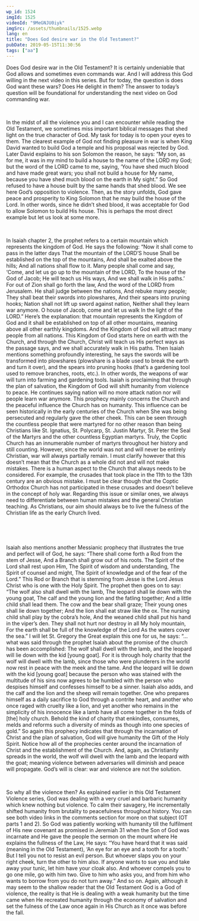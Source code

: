 ```yaml
---
wp_id: 1524
imgId: 1525
videoId: "9MeGNJU0iyk"
imgSrc: /assets/thumbnails/1525.webp
lang: en
title: "Does God desire war in the Old Testament?"
pubDate: 2019-05-15T11:30:56
tags: ["aa"]
---
```


<!-- page: 6 -->

<p>Does God desire war in the Old Testament? It is certainly undeniable that God allows and sometimes even commands war. And I will address this God willing in the next video in this series. But for today, the question is does God want these wars? Does He delight in them? The answer to today’s question will be foundational for understanding the next video on God commanding war.</p>
<p>&nbsp;</p>
<p>In the midst of all the violence you and I can encounter while reading the Old Testament, we sometimes miss important biblical messages that shed light on the true character of God. My task for today is to open your eyes to them. The clearest example of God not finding pleasure in war is when King David wanted to build God a temple and his proposal was rejected by God. Later David explains to his son Solomon the reason, he says: “My son, as for me, it was in my mind to build a house to the name of the LORD my God; but the word of the LORD came to me, saying, &#8216;You have shed much blood and have made great wars; you shall not build a house for My name, because you have shed much blood on the earth in My sight.” So God refused to have a house built by the same hands that shed blood. We see here God’s opposition to violence. Then, as the story unfolds, God gave peace and prosperity to King Solomon that he may build the house of the Lord. In other words, since he didn’t shed blood, it was acceptable for God to allow Solomon to build His house. This is perhaps the most direct example but let us look at some more.</p>
<p>&nbsp;</p>
<p>In Isaiah chapter 2, the prophet refers to a certain mountain which represents the kingdom of God. He says the following: “Now it shall come to pass in the latter days That the mountain of the LORD&#8217;S house Shall be established on the top of the mountains, And shall be exalted above the hills; And all nations shall flow to it. Many people shall come and say, ‘Come, and let us go up to the mountain of the LORD, To the house of the God of Jacob; He will teach us His ways, And we shall walk in His paths.’ For out of Zion shall go forth the law, And the word of the LORD from Jerusalem. He shall judge between the nations, And rebuke many people; They shall beat their swords into plowshares, And their spears into pruning hooks; Nation shall not lift up sword against nation, Neither shall they learn war anymore. O house of Jacob, come and let us walk In the light of the LORD.” Here’s the explanation: that mountain represents the Kingdom of God and it shall be established on top of all other mountains, meaning above all other earthly kingdoms. And the Kingdom of God will attract many people from all nations. This Kingdom of God starts here on earth with the Church, and through the Church, Christ will teach us His perfect ways as the passage says, and we shall accurately walk in His paths. Then Isaiah mentions something profoundly interesting, he says the swords will be transformed into plowshares (plowshare is a blade used to break the earth and turn it over), and the spears into pruning hooks (that’s a gardening tool used to remove branches, roots, etc.). In other words, the weapons of war will turn into farming and gardening tools. Isaiah is proclaiming that through the plan of salvation, the Kingdom of God will shift human­ity from violence to peace. He continues saying nation will no more attack nation nor will people learn war anymore. This prophecy mainly concerns the Church and the peaceful influence the Church has on humanity. This influence can be seen historically in the early centuries of the Church when She was being persecuted and regularly gave the other cheek. This can be seen through the countless people that were martyred for no other reason than being Christians like St. Ignatius, St. Polycarp, St. Justin Martyr, St. Peter the Seal of the Martyrs and the other countless Egyptian martyrs. Truly, the Coptic Church has an innumerable number of martyrs throughout her history and still counting. However, since the world was not and will never be entirely Christian, war will always partially remain. I must clarify however that this doesn’t mean that the Church as a whole did not and will not make mistakes. There is a human aspect to the Church that always needs to be considered. For example, the crusades that took place in the 11th to the 13th century are an obvious mistake. I must be clear though that the Coptic Orthodox Church has not participated in these crusades and doesn’t believe in the concept of holy war. Regarding this issue or similar ones, we always need to differentiate between human mistakes and the general Christian teaching. As Christians, our aim should always be to live the fulness of the Christian life as the early Church lived.</p>
<p>&nbsp;</p>
<p>&nbsp;</p>
<p>Isaiah also mentions another Messianic prophecy that illustrates the true and perfect will of God, he says: “There shall come forth a Rod from the stem of Jesse, And a Branch shall grow out of his roots. The Spirit of the Lord shall rest upon Him, The Spirit of wisdom and understanding, The Spirit of coun­sel and might, The Spirit of knowledge and of the fear of the Lord.” This Rod or Branch that is stemming from Jesse is the Lord Jesus Christ who is one with the Holy Spirit. The prophet then goes on to say: “The wolf also shall dwell with the lamb, The leopard shall lie down with the young goat, The calf and the young lion and the fatling together; And a little child shall lead them. The cow and the bear shall graze; Their young ones shall lie down together; And the lion shall eat straw like the ox. The nurs­ing child shall play by the cobra’s hole, And the weaned child shall put his hand in the viper’s den. They shall not hurt nor destroy in all My holy mountain, For the earth shall be full of the knowledge of the Lord As the waters cover the sea.” I will let St. Gregory the Great explain this one for us, he says: “… what was said through the prophet Isaiah about the promise of the church has been accomplished: The wolf shall dwell with the lamb, and the leopard will lie down with the kid [young goat]. For it is through holy charity that the wolf will dwell with the lamb, since those who were plunderers in the world now rest in peace with the meek and the tame. And the leopard will lie down with the kid [young goat] because the person who was stained with the multitude of his sins now agrees to be humbled with the person who despises himself and confesses himself to be a sinner. Isaiah also adds, and the calf and the lion and the sheep will remain together. One who prepares himself as a daily sacrifice to God through a contrite heart, and another who once raged with cruelty like a lion, and yet another who remains in the simplicity of his innocence like a lamb have all come together in the folds of [the] holy church. Behold the kind of charity that enkindles, consumes, melds and reforms such a diversity of minds as though into one species of gold.” So again this prophecy indicates that through the incarnation of Christ and the plan of salvation, God will give humanity the Gift of the Holy Spirit. Notice how all of the prophecies center around the incarnation of Christ and the establishment of the Church. And, again, as Christianity spreads in the world, the wolf will dwell with the lamb and the leopard with the goat; mean­ing violence between adversaries will diminish and peace will propagate. God’s will is clear: war and violence are not the solution.</p>
<p>&nbsp;</p>
<p>So why all the violence then? As explained earlier in this Old Testament Violence series, God was dealing with a very cruel and barbaric humanity which knew nothing but violence. To calm their savagery, He incrementally shifted humanity from brutality to peacefulness throughout history. You can see both video links in the comments section for more on that subject (OT parts 1 and 2). So God was patiently working with humanity till the fulfilment of His new covenant as promised in Jeremiah 31 when the Son of God was incarnate and He gave the people the sermon on the mount where He explains the fullness of the Law, He says: “You have heard that it was said (meaning in the Old Testament), &#8216;An eye for an eye and a tooth for a tooth.&#8217; But I tell you not to resist an evil person. But whoever slaps you on your right cheek, turn the other to him also. If anyone wants to sue you and take away your tunic, let him have your cloak also. And whoever compels you to go one mile, go with him two. Give to him who asks you, and from him who wants to borrow from you do not turn away.” And so on. Again, although it may seem to the shallow reader that the Old Testament God is a God of violence, the reality is that He is dealing with a weak humanity but the time came when He recreated humanity through the economy of salvation and set the fulness of the Law once again in His Church as it once was before the fall.</p>
